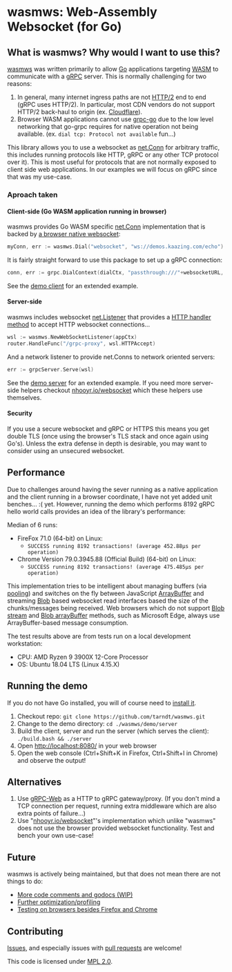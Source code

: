 # wasmws: Web-Assembly Websocket (for Go)

## What is wasmws? Why would I want to use this?

[wasmws](https://github.com/tarndt/wasmws) was written primarily to allow [Go](https://golang.org/) applications targeting [WASM](https://en.wikipedia.org/wiki/WebAssembly) to communicate with a [gRPC](https://grpc.io/) server. This is normally challenging for two reasons: 

1. In general, many internet ingress paths are not [HTTP/2](https://en.wikipedia.org/wiki/HTTP/2) end to end (gRPC uses HTTP/2). In particular, most CDN vendors do not support HTTP/2 back-haul to origin (ex. [Cloudflare](https://support.cloudflare.com/hc/en-us/articles/214534978-Are-the-HTTP-2-or-SPDY-protocols-supported-between-Cloudflare-and-the-origin-server-)).
2. Browser WASM applications cannot use [grpc-go](https://github.com/grpc/grpc-go) due to the low level networking that go-grpc requires for native operation not being available. (ex. ``dial tcp: Protocol not available`` fun...)

This library allows you to use a websocket as [net.Conn](https://golang.org/pkg/net/#Conn) for arbitrary traffic, this includes running protocols like HTTP, gRPC or any other TCP protocol over it). This is most useful for protocols that are not normally exposed to client side web applications. In our examples we will focus on gRPC since that was my use-case. 

### Aproach taken

#### Client-side (Go WASM application running in browser)
wasmws provides Go WASM specific [net.Conn](https://golang.org/pkg/net/#Conn) implementation that is backed by [a browser native websocket](https://developer.mozilla.org/en-US/docs/Web/API/WebSockets_API):
```go
myConn, err := wasmws.Dial("websocket", "ws://demos.kaazing.com/echo")
```
It is fairly straight forward to use this package to set up a gRPC connection:
```go
conn, err := grpc.DialContext(dialCtx, "passthrough:///"+websocketURL, grpc.WithContextDialer(wasmws.GRPCDialer), grpc.WithTransportCredentials(creds))
```
See the [demo client](https://github.com/tarndt/wasmws/blob/master/demo/client/main.go) for an extended example.

#### Server-side
wasmws includes websocket [net.Listener](https://golang.org/pkg/net/#Listener) that provides a [HTTP handler method](https://golang.org/pkg/net/http/#HandlerFunc) to accept HTTP websocket connections...
```go
wsl := wasmws.NewWebSocketListener(appCtx)
router.HandleFunc("/grpc-proxy", wsl.HTTPAccept)
```
And a network listener to provide net.Conns to network oriented servers:
```go
err := grpcServer.Serve(wsl)
```
See the [demo server](https://github.com/tarndt/wasmws/blob/master/demo/server/main.go) for an extended example. If you need more server-side helpers checkout [nhooyr.io/websocket](https://github.com/nhooyr/websocket) which these helpers use themselves.

#### Security

If you use a secure websocket and gRPC or HTTPS this means you get double TLS (once using the browser's TLS stack and once again using Go's). Unless the extra defense in depth is desirable, you may want to consider using an unsecured websocket.

## Performance

Due to challenges around having the sever running as a native application and the client running in a browser coordinate, I have not yet added unit benches... :( yet. However, running the demo which performs 8192 gRPC hello world calls provides an idea of the library's performance:

Median of 6 runs:

 * 	FireFox 71.0 (64-bit) on Linux:
     * ``SUCCESS running 8192 transactions! (average 452.88µs per operation)``
 * 	Chrome Version 79.0.3945.88 (Official Build) (64-bit) on Linux:
     * ``SUCCESS running 8192 transactions! (average 475.485µs per operation)``

This implementation tries to be intelligent about managing buffers (via [pooling](https://golang.org/pkg/sync/#Pool)) and switches on the fly between JavaScript [ArrayBuffer](https://developer.mozilla.org/en-US/docs/Web/JavaScript/Reference/Global_Objects/ArrayBuffer) and streaming [Blob](https://developer.mozilla.org/en-US/docs/Web/API/Blob) based websocket read interfaces based the size of the chunks/messages being received. Web browsers which do not support [Blob stream](https://developer.mozilla.org/en-US/docs/Web/API/Blob/stream) and [Blob arrayBuffer](https://developer.mozilla.org/en-US/docs/Web/API/Blob/arrayBuffer) methods, such as Microsoft Edge, always use ArrayBuffer-based message consumption.

The test results above are from tests run on a local development workstation:

 * CPU: AMD Ryzen 9 3900X 12-Core Processor
 * OS: Ubuntu 18.04 LTS (Linux 4.15.X)

## Running the demo

If you do not have Go installed, you will of course need to [install it](https://golang.org/doc/install).

1. Checkout repo: ``git clone https://github.com/tarndt/wasmws.git``
2. Change to the demo directory: ``cd ./wasmws/demo/server``
3. Build the client, server and run the server (which serves the client): ``./build.bash && ./server``
4. Open [http://localhost:8080/](http://localhost:8080/) in your web browser
5. Open the web console (Ctrl+Shift+K in Firefox, Ctrl+Shift+I in Chrome) and observe the output!
		
## Alternatives

1. Use [gRPC-Web](https://github.com/grpc/grpc-web) as a HTTP to gRPC gateway/proxy. (If you don't mind a TCP connection per request, running extra middleware which are also extra points of failure...)
2. Use "[nhooyr.io/websocket](https://github.com/nhooyr/websocket)"'s implementation which unlike "wasmws" does not use the browser provided websocket functionality. Test and bench your own use-case!
		
## Future

wasmws is actively being maintained, but that does not mean there are not things to do:

* [More code comments and godocs (WIP)](https://github.com/tarndt/wasmws/issues/1)
* [Further optimization/profiling](https://github.com/tarndt/wasmws/issues/4)
* [Testing on browsers besides Firefox and Chrome](https://github.com/tarndt/wasmws/issues/5)
		
## Contributing

[Issues](https://github.com/tarndt/wasmws/issues), and especially issues with [pull requests](https://github.com/tarndt/wasmws/pulls) are welcome!

This code is licensed under [MPL 2.0](https://en.wikipedia.org/wiki/Mozilla_Public_License).
